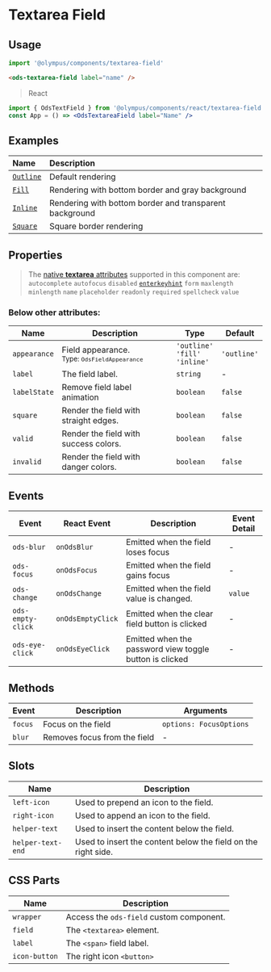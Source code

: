 # Textarea Field

## Usage

```js
import '@olympus/components/textarea-field'
```

```html
<ods-textarea-field label="name" />
```

> React

```jsx
import { OdsTextField } from '@olympus/components/react/textarea-field '
const App = () => <OdsTextareaField label="Name" />
```

## Examples

| Name                    | Description                                             |
| :---------------------- | :------------------------------------------------------ |
| [`Outline`](outline.md) | Default rendering                                       |
| [`Fill`](fill.md)       | Rendering with bottom border and gray background        |
| [`Inline`](inline.md)   | Rendering with bottom border and transparent background |
| [`Square`](square.md)   | Square border rendering                                 |

## Properties

> The [native **textarea** attributes](https://developer.mozilla.org/pt-BR/docs/Web/HTML/Element/textarea#atributos) supported in this component are: `autocomplete` `autofocus` `disabled` [`enterkeyhint`](https://developer.mozilla.org/en-US/docs/Web/HTML/Global_attributes/enterkeyhint) `form` `maxlength` `minlength` `name` `placeholder` `readonly` `required` `spellcheck` `value`

### Below other attributes:

| Name         | Description                                                    | Type                                          | Default     |
| ------------ | -------------------------------------------------------------- | --------------------------------------------- | ----------- |
| `appearance` | Field appearance. <br /> <sub>Type: `OdsFieldAppearance`</sub> | `'outline'` <br /> `'fill'` <br /> `'inline'` | `'outline'` |
| `label`      | The field label.                                               | `string`                                      | -           |
| `labelState` | Remove field label animation                                   | `boolean`                                     | `false`     |
| `square`     | Render the field with straight edges.                          | `boolean`                                     | `false`     |
| `valid`      | Render the field with success colors.                          | `boolean`                                     | `false`     |
| `invalid`    | Render the field with danger colors.                           | `boolean`                                     | `false`     |

## Events

| Event             | React Event       | Description                                             | Event Detail |
| ----------------- | ----------------- | ------------------------------------------------------- | ------------ |
| `ods-blur`        | `onOdsBlur`       | Emitted when the field loses focus                      | -            |
| `ods-focus`       | `onOdsFocus`      | Emitted when the field gains focus                      | -            |
| `ods-change`      | `onOdsChange`     | Emitted when the field value is changed.                | `value`      |
| `ods-empty-click` | `onOdsEmptyClick` | Emitted when the clear field button is clicked          | -            |
| `ods-eye-click `  | `onOdsEyeClick`   | Emitted when the password view toggle button is clicked | -            |

## Methods

| Event   | Description                  | Arguments               |
| ------- | ---------------------------- | ----------------------- |
| `focus` | Focus on the field           | `options: FocusOptions` |
| `blur`  | Removes focus from the field | -                       |

## Slots

| Name              | Description                                                   |
| ----------------- | ------------------------------------------------------------- |
| `left-icon`       | Used to prepend an icon to the field.                         |
| `right-icon`      | Used to append an icon to the field.                          |
| `helper-text`     | Used to insert the content below the field.                   |
| `helper-text-end` | Used to insert the content below the field on the right side. |

## CSS Parts

| Name          | Description                              |
| ------------- | ---------------------------------------- |
| `wrapper`     | Access the `ods-field` custom component. |
| `field`       | The `<textarea>` element.                |
| `label`       | The `<span>` field label.                |
| `icon-button` | The right icon `<button>`                |
